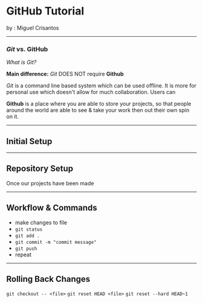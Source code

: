 # GitHub Tutorial

by : Miguel Crisantos

---
### _Git_ vs. **GitHub**

_What is Git?_

**Main difference:** _Git_ DOES NOT require **Github**

_Git_ is a command line based system which can be used offline.  It is more for personal use which doesn't allow for much collaboration.  Users can 


**Github** is a place where you are able to store your projects, so that people around the world are able to see & take your work then out their own spin on it.

---
## Initial Setup



---
## Repository Setup

Once our projects have been made



---
## Workflow & Commands
* make changes to file
* `git status`
* `git add .`
* `git commit -m "commit message"`
* `git push`
* repeat


---
## Rolling Back Changes
`git checkout -- <file>`
`git reset HEAD <file>`
`git reset --hard HEAD~1`
